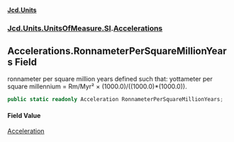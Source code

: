 #### [Jcd.Units](index 'index')
### [Jcd.Units.UnitsOfMeasure.SI](Jcd.Units.UnitsOfMeasure.SI 'Jcd.Units.UnitsOfMeasure.SI').[Accelerations](Accelerations 'Jcd.Units.UnitsOfMeasure.SI.Accelerations')

## Accelerations.RonnameterPerSquareMillionYears Field

ronnameter per square million years defined such that: yottameter per square millennium = Rm/Myr² ×
(1000.0)/((1000.0)*(1000.0)).

```csharp
public static readonly Acceleration RonnameterPerSquareMillionYears;
```

#### Field Value
[Acceleration](Acceleration 'Jcd.Units.UnitTypes.Acceleration')